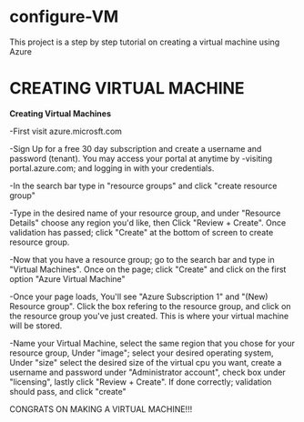 # configure-VM
This project is a step by step tutorial on creating a virtual machine using Azure

<h1>CREATING VIRTUAL MACHINE</h1>
<b>Creating Virtual Machines</b>

-First visit azure.microsft.com

-Sign Up for a free 30 day subscription and create a username and password (tenant). You may access your portal at anytime by -visiting portal.azure.com; and logging in with your credentials.

-In the search bar type in "resource groups" and click "create resource group"

-Type in the desired name of your resource group, and under "Resource Details" choose any region you'd like, then Click "Review + Create". Once validation has passed; click "Create" at the bottom of screen to create resource group.

-Now that you have a resource group; go to the search bar and type in "Virtual Machines". Once on the page; click "Create" and click on the first option "Azure Virtual Machine"

-Once your page loads, You'll see "Azure Subscription 1" and "(New) Resource group". Click the box refering to the resource group, and click on the resource group you've just created. This is where your virtual machine will be stored.

-Name your Virtual Machine, select the same region that you chose for your resource group, Under "image"; select your desired operating system, Under "size" select the desired size of the virtual cpu you want, create a username and password under "Administrator account", check box under "licensing", lastly click "Review + Create". If done correctly; validation should pass, and click "create"

CONGRATS ON MAKING A VIRTUAL MACHINE!!!

